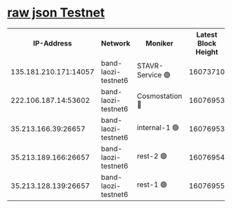 
[raw json Testnet](https://rpc-check.bandt.stavr.tech/bandt/rpcbandt_result.json)
=

<table><tr><th>IP-Address</th><th>Network</th><th>Moniker</th><th>Latest Block Height</th><th>Earliest Block Height</th><th>Catching Up</th><th>Tx Index</th><th>Voting Power</th><th>Scan Time</th></tr><tr><td>135.181.210.171:14057</td><td>band-laozi-testnet6</td><td>STAVR-Service 🟢</td><td>16073710</td><td>15322501</td><td>False</td><td>on</td><td>0</td><td>2024-02-21T16:43:45.787179827UTC</td></tr><tr><td>222.106.187.14:53602</td><td>band-laozi-testnet6</td><td>Cosmostation 🔴</td><td>16076953</td><td>15423001</td><td>False</td><td>on</td><td>2203623</td><td>2024-02-21T16:43:47.281644633UTC</td></tr><tr><td>35.213.166.39:26657</td><td>band-laozi-testnet6</td><td>internal-1 🟢</td><td>16076953</td><td>15976953</td><td>False</td><td>on</td><td>0</td><td>2024-02-21T16:43:48.293144718UTC</td></tr><tr><td>35.213.189.166:26657</td><td>band-laozi-testnet6</td><td>rest-2 🟢</td><td>16076954</td><td>15976954</td><td>False</td><td>on</td><td>0</td><td>2024-02-21T16:43:49.270974540UTC</td></tr><tr><td>35.213.128.139:26657</td><td>band-laozi-testnet6</td><td>rest-1 🟢</td><td>16076955</td><td>15976955</td><td>False</td><td>on</td><td>0</td><td>2024-02-21T16:43:52.349444939UTC</td></tr></table>
